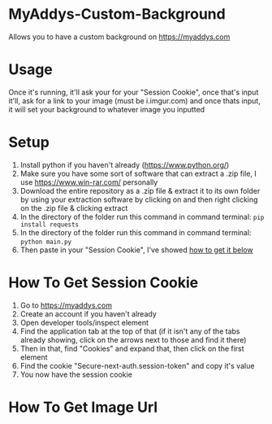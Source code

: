 # MyAddys-Custom-Background
Allows you to have a custom background on https://myaddys.com

# Usage

Once it's running, it'll ask your for your "Session Cookie", once that's input it'll, ask for a link to your image (must be i.imgur.com) and once thats input, it will set your background to whatever image you inputted

# Setup
1. Install python if you haven't already (https://www.python.org/)
2. Make sure you have some sort of software that can extract a .zip file, I use https://www.win-rar.com/ personally
3. Download the entire repository as a .zip file & extract it to its own folder by using your extraction software by clicking on and then right clicking on the .zip file & clicking extract
4. In the directory of the folder run this command in command terminal: `pip install requests`
7. In the directory of the folder run this command in command terminal: `python main.py`
8. Then paste in your "Session Cookie", I've showed [how to get it below]()

# How To Get Session Cookie
1. Go to https://myaddys.com
2. Create an account if you haven't already
3. Open developer tools/inspect element
4. Find the application tab at the top of that (if it isn't any of the tabs already showing, click on the arrows next to those and find it there)
5. Then in that, find "Cookies" and expand that, then click on the first element
6. Find the cookie "Secure-next-auth.session-token" and copy it's value
7. You now have the session cookie

# How To Get Image Url
